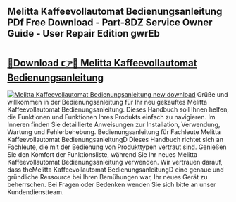 ## Melitta Kaffeevollautomat Bedienungsanleitung PDf Free Download - Part-8DZ Service Owner Guide - User Repair Edition gwrEb

# <h2><a href="http://df3jrf.blite.top/?on=Melitta+Kaffeevollautomat+Bedienungsanleitung">🔗Download 👉🔴 Melitta Kaffeevollautomat Bedienungsanleitung</a></h2>

[![Melitta Kaffeevollautomat Bedienungsanleitung new download](https://i.imgur.com/lujVjoI.png)](http://df3jrf.blite.top/?on=Melitta+Kaffeevollautomat+Bedienungsanleitung)
Grüße und willkommen in der Bedienungsanleitung für Ihr neu gekauftes Melitta Kaffeevollautomat Bedienungsanleitung. Dieses Handbuch soll Ihnen helfen, die Funktionen und Funktionen Ihres Produkts einfach zu navigieren. Im Inneren finden Sie detaillierte Anweisungen zur Installation, Verwendung, Wartung und Fehlerbehebung. Bedienungsanleitung für Fachleute Melitta Kaffeevollautomat BedienungsanleitungD Dieses Handbuch richtet sich an Fachleute, die mit der Bedienung von Produkttypen vertraut sind. Genießen Sie den Komfort der Funktionsliste, während Sie Ihr neues Melitta Kaffeevollautomat Bedienungsanleitung verwenden. Wir vertrauen darauf, dass theMelitta Kaffeevollautomat BedienungsanleitungD eine genaue und gründliche Ressource bei Ihren Bemühungen war, Ihr neues Gerät zu beherrschen. Bei Fragen oder Bedenken wenden Sie sich bitte an unser Kundendienstteam.

